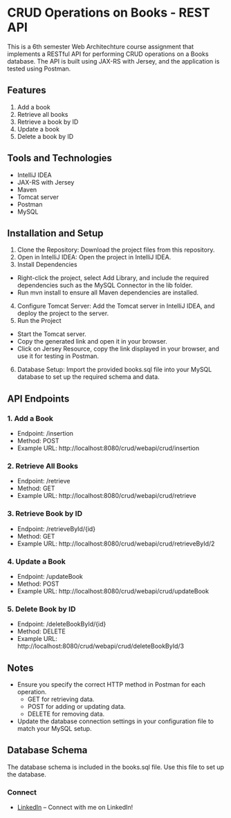 # CRUD Operations on Books - REST API
This is a 6th semester Web Architechture course assignment that implements a RESTful API for performing CRUD operations on a Books database. The API is built using JAX-RS with Jersey, and the application is tested using Postman.

## Features
 1. Add a book
 2. Retrieve all books
 3. Retrieve a book by ID
 4. Update a book
 5. Delete a book by ID

## Tools and Technologies
- IntelliJ IDEA
- JAX-RS with Jersey
- Maven
- Tomcat server
- Postman
- MySQL

## Installation and Setup
1. Clone the Repository: Download the project files from this repository.
2. Open in IntelliJ IDEA: Open the project in IntelliJ IDEA.
3. Install Dependencies
 - Right-click the project, select Add Library, and include the required dependencies such as the MySQL Connector in the lib folder.
 - Run mvn install to ensure all Maven dependencies are installed.
4. Configure Tomcat Server: Add the Tomcat server in IntelliJ IDEA, and deploy the project to the server.
5. Run the Project
 - Start the Tomcat server.
 - Copy the generated link and open it in your browser.
 - Click on Jersey Resource, copy the link displayed in your browser, and use it for testing in Postman.
6. Database Setup: Import the provided books.sql file into your MySQL database to set up the required schema and data.

## API Endpoints
### 1. Add a Book
 - Endpoint: /insertion
 - Method: POST
 - Example URL: http://localhost:8080/crud/webapi/crud/insertion 

### 2. Retrieve All Books
 - Endpoint: /retrieve
 - Method: GET
 - Example URL: http://localhost:8080/crud/webapi/crud/retrieve  

### 3. Retrieve Book by ID
 - Endpoint: /retrieveById/{id}
 - Method: GET
 - Example URL: http://localhost:8080/crud/webapi/crud/retrieveById/2  

### 4. Update a Book
 - Endpoint: /updateBook
 - Method: POST
 - Example URL: http://localhost:8080/crud/webapi/crud/updateBook  

### 5. Delete Book by ID
 - Endpoint: /deleteBookById/{id}
 - Method: DELETE
 - Example URL: http://localhost:8080/crud/webapi/crud/deleteBookById/3  

## Notes
 - Ensure you specify the correct HTTP method in Postman for each operation.
   - GET for retrieving data.
   - POST for adding or updating data.
   - DELETE for removing data.
- Update the database connection settings in your configuration file to match your MySQL setup.

## Database Schema
The database schema is included in the books.sql file. Use this file to set up the database.

### Connect
- [LinkedIn](https://www.linkedin.com/in/mounbagna-abdella-abasse-875958314/) – Connect with me on LinkedIn!

